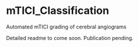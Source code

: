 # mTICI_Classification
Automated mTICI grading of cerebral angiograms

Detailed readme to come soon. Publication pending. 
